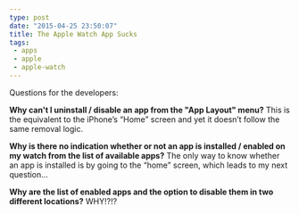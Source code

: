 ```yaml
---
type: post
date: "2015-04-25 23:50:07"
title: The Apple Watch App Sucks
tags:
 - apps
 - apple
 - apple-watch
---
```

Questions for the developers:

**Why can't I uninstall / disable an app from the "App Layout" menu?**
This is the equivalent to the iPhone’s “Home” screen and yet it doesn’t follow the same removal logic. 

**Why is there no indication whether or not an app is installed / enabled on my watch from the list of available apps?**
The only way to know whether an app is installed is by going to the “home” screen, which leads to my next question…

**Why are the list of enabled apps and the option to disable them in two different locations?**
WHY!?!?